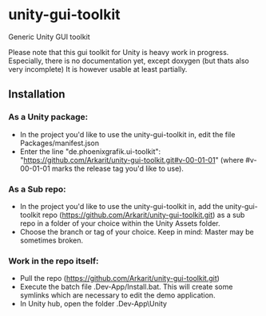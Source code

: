 # unity-gui-toolkit
Generic Unity GUI toolkit

Please note that this gui toolkit for Unity is heavy work in progress.
Especially, there is no documentation yet, except doxygen (but thats also very incomplete)
It is however usable at least partially.

## Installation

### As a Unity package:
- In the project you'd like to use the unity-gui-toolkit in, edit the file Packages/manifest.json
- Enter the line "de.phoenixgrafik.ui-toolkit": "https://github.com/Arkarit/unity-gui-toolkit.git#v-00-01-01" (where #v-00-01-01 marks the release tag you'd like to use).

### As a Sub repo:
- In the project you'd like to use the unity-gui-toolkit in, add the unity-gui-toolkit repo (https://github.com/Arkarit/unity-gui-toolkit.git) as a sub repo in a folder of your choice within the Unity Assets folder. 
- Choose the branch or tag of your choice. Keep in mind: Master may be sometimes broken.

### Work in the repo itself:
- Pull the repo (https://github.com/Arkarit/unity-gui-toolkit.git)
- Execute the batch file .Dev-App/Install.bat. This will create some symlinks which are necessary to edit the demo application.
- In Unity hub, open the folder .Dev-App\Unity

